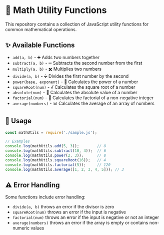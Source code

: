 # 🧮 Math Utility Functions

This repository contains a collection of JavaScript utility functions for common mathematical operations.

## ✨ Available Functions

- `add(a, b)` - ➕ Adds two numbers together
- `subtract(a, b)` - ➖ Subtracts the second number from the first
- `multiply(a, b)` - ✖️ Multiplies two numbers
- `divide(a, b)` - ➗ Divides the first number by the second
- `power(base, exponent)` - 🔋 Calculates the power of a number
- `squareRoot(num)` - √️ Calculates the square root of a number
- `absolute(num)` - 📏 Calculates the absolute value of a number
- `factorial(num)` - 🔢 Calculates the factorial of a non-negative integer
- `average(numbers)` - 📊 Calculates the average of an array of numbers

## 🚀 Usage

```javascript
const mathUtils = require('./sample.js');

// Examples
console.log(mathUtils.add(5, 3));        // 8
console.log(mathUtils.subtract(10, 4));  // 6
console.log(mathUtils.power(2, 3));      // 8
console.log(mathUtils.squareRoot(16));   // 4
console.log(mathUtils.factorial(5));     // 120
console.log(mathUtils.average([1, 2, 3, 4, 5])); // 3
```

## ⚠️ Error Handling

Some functions include error handling:
- `divide(a, b)` throws an error if the divisor is zero
- `squareRoot(num)` throws an error if the input is negative
- `factorial(num)` throws an error if the input is negative or not an integer
- `average(numbers)` throws an error if the array is empty or contains non-numeric values

